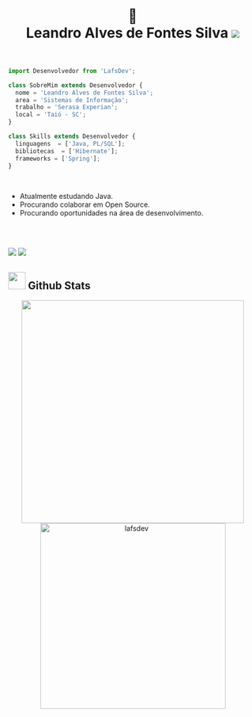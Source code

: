 <h1 align="center">
📄<br>Leandro Alves de Fontes Silva
  <img src="https://user-images.githubusercontent.com/73097560/115834477-dbab4500-a447-11eb-908a-139a6edaec5c.gif"><br><br>
</h1>


```js
import Desenvolvedor from 'LafsDev';

class SobreMim extends Desenvolvedor {
  nome = 'Leandro Alves de Fontes Silva';
  area = 'Sistemas de Informação';
  trabalho = 'Serasa Experian';
  local = 'Taió - SC';
}

class Skills extends Desenvolvedor {
  linguagens  = ['Java, PL/SQL'];
  bibliotecas  = ['Hibernate'];
  frameworks = ['Spring'];
}
```
<br>

- Atualmente estudando Java.
- Procurando colaborar em Open Source.
- Procurando oportunidades na área de desenvolvimento.

<br><br>

<p align="left">
  <a href="mailto:lafs.dev@gmail.com" alt="Gmail">
  <img src="https://img.shields.io/badge/-Gmail-FF0000?style=flat-square&labelColor=FF0000&logo=gmail&logoColor=white&link=lafs.dev@gmail.com" /></a>

  <a href="https://www.linkedin.com/in/lafs/" alt="Linkedin">
  <img src="https://img.shields.io/badge/-Linkedin-0e76a8?style=flat-square&logo=Linkedin&logoColor=white&link=https://www.linkedin.com/in/lafs/" /></a>
  
  ## <img src="https://media.giphy.com/media/iY8CRBdQXODJSCERIr/giphy.gif" width="35"><b> Github Stats </b>
  
  <div align="center">
  
<a href="https://github.com/lafsdev/">
  <img src="https://github-readme-stats.vercel.app/api?username=lafsdev&include_all_commits=true&count_private=true&show_icons=true&line_height=20&title_color=7A7ADB&icon_color=2234AE&text_color=D3D3D3&bg_color=0,000000,130F40" width="450"/>
  <img src="https://github-readme-stats.vercel.app/api/top-langs?username=lafsdev&show_icons=true&locale=en&layout=compact&line_height=20&title_color=7A7ADB&icon_color=2234AE&text_color=D3D3D3&bg_color=0,000000,130F40" width="375"  alt="lafsdev"/>
</div>


